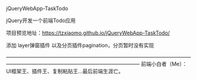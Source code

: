 jQueryWebApp-TaskTodo

jQuery开发一个前端Todo应用

项目预览地址：https://tzxiaomo.github.io/jQueryWebApp-TaskTodo/

添加 layer弹窗插件 以及分页插件pagination，分页暂时没有实现


——————————————————————————————————————————————————————————————
前端小白者（Me）：UI框架王、插件王、复制粘贴王...最后前端生涯亡。
